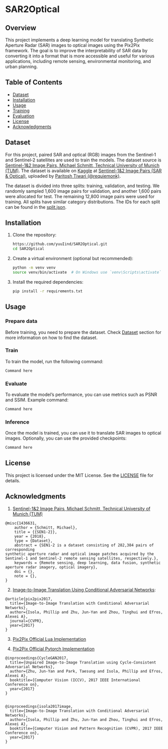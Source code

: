 # SAR2Optical

## Overview

This project implements a deep learning model for translating Synthetic Aperture Radar (SAR) images to optical images using the Pix2Pix framework. The goal is to improve the interpretability of SAR data by converting it into a format that is more accessible and useful for various applications, including remote sensing, environmental monitoring, and urban planning.

## Table of Contents

- [Dataset](#dataset)
- [Installation](#installation)
- [Usage](#usage)
- [Training](#training)
- [Evaluation](#evaluation)
- [License](#license)
- [Acknowledgments](#acknowledgments)


## Dataset

For this project, paired SAR and optical (RGB) images from the Sentinel‑1 and Sentinel‑2 satellites are used to train the models. The dataset source is [Sentinel-1&2 Image Pairs, Michael Schmitt, Technical University of Munich (TUM)](https://mediatum.ub.tum.de/1436631).  The dataset is available on [Kaggle](https://www.kaggle.com/) at [Sentinel-1&2 Image Pairs (SAR & Optical)](https://www.kaggle.com/datasets/requiemonk/sentinel12-image-pairs-segregated-by-terrain), uploaded by [Paritosh Tiwari (@requiemonk)](https://www.kaggle.com/requiemonk).

The dataset is divided into three splits: training, validation, and testing. We randomly sampled 1,600 image pairs for validation, and another 1,600 pairs were allocated for test. The remaining 12,800 image pairs were used for training. All splits have similar category distributions. The IDs for each split can be found in the [split.json](/data/split.json).

## Installation

1. Clone the repository:

   ```bash
   https://github.com/yuuIind/SAR2Optical.git
   cd SAR2Optical
   ```
2. Create a virtual environment (optional but recommended):
   ```bash
   python -m venv venv
   source venv/bin/activate  # On Windows use `venv\Scripts\activate`
   ```
3. Install the required dependencies:
   ```bash
   pip install -r requirements.txt
   ```

## Usage

### Prepare data
Before training, you need to prepare the dataset. Check [Dataset](#dataset) section for more information on how to find the dataset.

### Train
To train the model, run the following command:
   ```bash
   Command here
   ```

### Evaluate
To evaluate the model’s performance, you can use metrics such as PSNR and SSIM. Example command:
   ```bash
   Command here
   ```

### Inference
Once the model is trained, you can use it to translate SAR images to optical images. Optionally, you can use the provided checkpoints:
   ```bash
   Command here
   ```

## License

This project is licensed under the MIT License. See the [LICENSE](LICENSE) file for details.

## Acknowledgments

1. [Sentinel-1&2 Image Pairs, Michael Schmitt, Technical University of Munich (TUM)](https://mediatum.ub.tum.de/1436631) 

```
@misc{1436631,
	author = {Schmitt, Michael},
	title = {{SEN1-2}},
	year = {2018},
	type = {Dataset},
	abstract = {SEN1-2 is a dataset consisting of 282,384 pairs of corresponding
synthetic aperture radar and optical image patches acquired by the Sentinel-1 and Sentinel-2 remote sensing satellites, respectively.},
	keywords = {Remote sensing, deep learning, data fusion, synthetic aperture radar imagery, optical imagery},
	doi = {},
	note = {},
}
```
2. [Image-to-Image Translation Using Conditional Adversarial Networks](https://arxiv.org/pdf/1611.07004v1):

```
@article{pix2pix2017,
  title={Image-to-Image Translation with Conditional Adversarial Networks},
  author={Isola, Phillip and Zhu, Jun-Yan and Zhou, Tinghui and Efros, Alexei A},
  journal={CVPR},
  year={2017}
}
```
3. [Pix2Pix Official Lua Implementation](https://github.com/phillipi/pix2pix)

4. [Pix2Pix Official Pytorch Implementation](https://github.com/junyanz/pytorch-CycleGAN-and-pix2pix)

```
@inproceedings{CycleGAN2017,
  title={Unpaired Image-to-Image Translation using Cycle-Consistent Adversarial Networks},
  author={Zhu, Jun-Yan and Park, Taesung and Isola, Phillip and Efros, Alexei A},
  booktitle={Computer Vision (ICCV), 2017 IEEE International Conference on},
  year={2017}
}


@inproceedings{isola2017image,
  title={Image-to-Image Translation with Conditional Adversarial Networks},
  author={Isola, Phillip and Zhu, Jun-Yan and Zhou, Tinghui and Efros, Alexei A},
  booktitle={Computer Vision and Pattern Recognition (CVPR), 2017 IEEE Conference on},
  year={2017}
}

```
